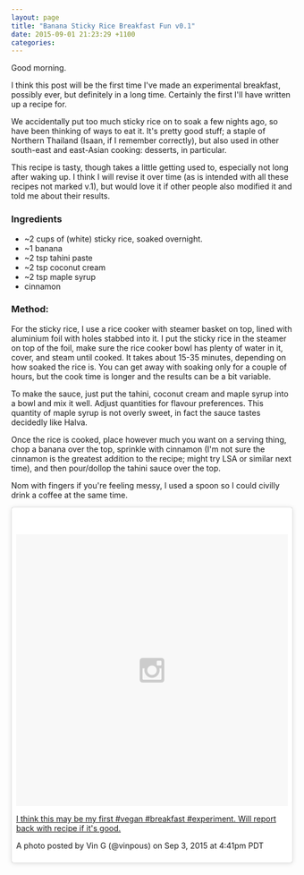 ```yaml
---
layout: page
title: "Banana Sticky Rice Breakfast Fun v0.1"
date: 2015-09-01 21:23:29 +1100
categories:
---
```

Good morning.

I think this post will be the first time I've made an experimental
breakfast, possibly ever, but definitely in a long time. Certainly the
first I'll have written up a recipe for.

We accidentally put too much sticky rice on to soak a few nights ago, so
have been thinking of ways to eat it. It's pretty good stuff; a staple
of Northern Thailand (Isaan, if I remember correctly), but also used in
other south-east and east-Asian cooking: desserts, in particular.

This recipe is tasty, though takes a little getting used to, especially
not long after waking up. I think I will revise it over time (as is
intended with all these recipes not marked v.1), but would love it if
other people also modified it and told me about their results.

### Ingredients

-   \~2 cups of (white) sticky rice, soaked overnight.
-   \~1 banana
-   \~2 tsp tahini paste
-   \~2 tsp coconut cream
-   \~2 tsp maple syrup
-   cinnamon

### Method:

For the sticky rice, I use a rice cooker with steamer basket on top,
lined with aluminium foil with holes stabbed into it. I put the sticky
rice in the steamer on top of the foil, make sure the rice cooker bowl
has plenty of water in it, cover, and steam until cooked. It takes about
15-35 minutes, depending on how soaked the rice is. You can get away
with soaking only for a couple of hours, but the cook time is longer and
the results can be a bit variable.

To make the sauce, just put the tahini, coconut cream and maple syrup
into a bowl and mix it well. Adjust quantities for flavour preferences.
This quantity of maple syrup is not overly sweet, in fact the sauce
tastes decidedly like Halva.

Once the rice is cooked, place however much you want on a serving thing,
chop a banana over the top, sprinkle with cinnamon (I'm not sure the
cinnamon is the greatest addition to the recipe; might try LSA or
similar next time), and then pour/dollop the tahini sauce over the top.

Nom with fingers if you're feeling messy, I used a spoon so I could
civilly drink a coffee at the same time.

<div class="instagram-media" data-instgrm-captioned=""
data-instgrm-version="4"
style="background:#FFF; border:0; border-radius:3px; box-shadow:0 0 1px 0 rgba(0,0,0,0.5),0 1px 10px 0 rgba(0,0,0,0.15); margin: 1px; max-width:658px; padding:0; width:99.375%; width:-webkit-calc(100%
- 2px); width:calc(100% - 2px);">

<div style="padding:8px;">

<div
style="background:#F8F8F8; line-height:0; margin-top:40px; padding:50.0% 0; text-align:center; width:100%;">

<div
style="background:url(data:image/png;base64,iVBORw0KGgoAAAANSUhEUgAAACwAAAAsCAMAAAApWqozAAAAGFBMVEUiIiI9PT0eHh4gIB4hIBkcHBwcHBwcHBydr+JQAAAACHRSTlMABA4YHyQsM5jtaMwAAADfSURBVDjL7ZVBEgMhCAQBAf//42xcNbpAqakcM0ftUmFAAIBE81IqBJdS3lS6zs3bIpB9WED3YYXFPmHRfT8sgyrCP1x8uEUxLMzNWElFOYCV6mHWWwMzdPEKHlhLw7NWJqkHc4uIZphavDzA2JPzUDsBZziNae2S6owH8xPmX8G7zzgKEOPUoYHvGz1TBCxMkd3kwNVbU0gKHkx+iZILf77IofhrY1nYFnB/lQPb79drWOyJVa/DAvg9B/rLB4cC+Nqgdz/TvBbBnr6GBReqn/nRmDgaQEej7WhonozjF+Y2I/fZou/qAAAAAElFTkSuQmCC); display:block; height:44px; margin:0 auto -44px; position:relative; top:-22px; width:44px;">

</div>

</div>

[I think this may be my first \#vegan \#breakfast \#experiment. Will
report back with recipe if it's
good.](https://instagram.com/p/7L_DHYL65O/)

A photo posted by Vin G (@vinpous) on Sep 3, 2015 at 4:41pm PDT

</div>

</div>
